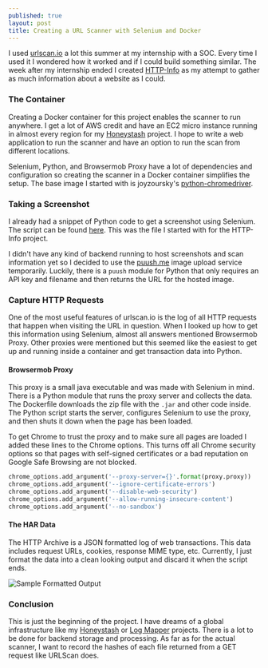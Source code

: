 ```yaml
---
published: true
layout: post
title: Creating a URL Scanner with Selenium and Docker
---
```

I used [urlscan.io](https://urlscan.io) a lot this summer at my internship with a SOC. Every time I used it I wondered how it worked and if I could build something similar. The week after my internship ended I created [HTTP-Info](https://github.com/becksteadn/HTTP-Info) as my attempt to gather as much information about a website as I could.

### The Container

Creating a Docker container for this project enables the scanner to run anywhere. I get a lot of AWS credit and have an EC2 micro instance running in almost every region for my [Honeystash](https://scriptingis.life/Honeypot-Infrastructure/) project. I hope to write a web application to run the scanner and have an option to run the scan from different locations.

Selenium, Python, and Browsermob Proxy have a lot of dependencies and configuration so creating the scanner in a Docker container simplifies the setup. The base image I started with is joyzoursky's [python-chromedriver](https://hub.docker.com/r/joyzoursky/python-chromedriver/).

### Taking a Screenshot

I already had a snippet of Python code to get a screenshot using Selenium. The script can be found [here](https://github.com/becksteadn/Snippets/blob/master/screenshot.py). This was the file I started with for the HTTP-Info project.

I didn't have any kind of backend running to host screenshots and scan information yet so I decided to use the [puush.me](https://puush.me/) image upload service temporarily. Luckily, there is a `puush` module for Python that only requires an API key and filename and then returns the URL for the hosted image.

### Capture HTTP Requests

One of the most useful features of urlscan.io is the log of all HTTP requests that happen when visiting the URL in question. When I looked up how to get this information using Selenium, almost all answers mentioned Browsermob Proxy. Other proxies were mentioned but this seemed like the easiest to get up and running inside a container and get transaction data into Python.

#### Browsermob Proxy

This proxy is a small java executable and was made with Selenium in mind. There is a Python module that runs the proxy server and collects the data. The Dockerfile downloads the zip file with the `.jar` and other code inside. The Python script starts the server, configures Selenium to use the proxy, and then shuts it down when the page has been loaded. 

To get Chrome to trust the proxy and to make sure all pages are loaded I added these lines to the Chrome options. This turns off all Chrome security options so that pages with self-signed certificates or a bad reputation on Google Safe Browsing are not blocked. 

```python
chrome_options.add_argument('--proxy-server={}'.format(proxy.proxy))
chrome_options.add_argument('--ignore-certificate-errors')
chrome_options.add_argument('--disable-web-security')
chrome_options.add_argument('--allow-running-insecure-content')
chrome_options.add_argument('--no-sandbox')
```

#### The HAR Data

The HTTP Archive is a JSON formatted log of web transactions. This data includes request URLs, cookies, response MIME type, etc. Currently, I just format the data into a clean looking output and discard it when the script ends. 

![Sample Formatted Output](https://puu.sh/Bm2bw/dad243043f.png)

### Conclusion

This is just the beginning of the project. I have dreams of a global infrastructure like my [Honeystash]({{site.baseurl}}/Honeypot-Infrastructure/) or [Log Mapper](https://github.com/becksteadn/Mapper-Server) projects. There is a lot to be done for backend storage and processing. As far as for the actual scanner, I want to record the hashes of each file returned from a GET request like URLScan does.